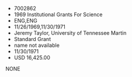 * 7002862
* 1969 Institutional Grants For Science
* ENG,ENG
* 11/26/1969,11/30/1971
* Jeremy Taylor, University of Tennessee Martin
* Standard Grant
*   name not available
* 11/30/1971
* USD 16,425.00

NONE